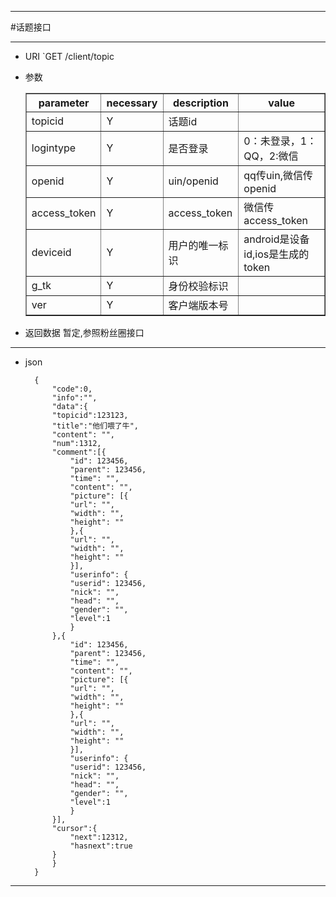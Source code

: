 ***
#话题接口
***
* URI `GET	/client/topic
* 参数
	
	<table border="1">
	<tr>
		<th>parameter</th><th>necessary</th><th>description</th><th>value</th>
	</tr>
    <tr>
    	<td>topicid</td><td>Y</td><td>话题id</td><td></td>
    </tr>
	<tr>
    	<td>logintype</td><td>Y</td><td>是否登录</td><td>0：未登录，1：QQ，2:微信</td>
    </tr>
	<tr>
    	<td>openid</td><td>Y</td><td>uin/openid</td><td>qq传uin,微信传openid</td>
    </tr>
	<tr>
    	<td>access_token</td><td>Y</td><td>access_token</td><td>微信传access_token</td>
    </tr>
	<tr>
    	<td>deviceid</td><td>Y</td><td>用户的唯一标识</td><td>android是设备id,ios是生成的token</td>
    </tr>
	<tr>
    	<td>g_tk</td><td>Y</td><td>身份校验标识</td><td></td>
    </tr>
	<tr>
    	<td>ver</td><td>Y</td><td>客户端版本号</td><td></td>
    </tr>
	</table>
* 返回数据
暂定,参照粉丝圈接口

***

* json

		{
		    "code":0,
		    "info":"",
		    "data":{
			"topicid":123123,
			"title":"他们喂了牛",
			"content": "",
			"num":1312,
			"comment":[{
			    "id": 123456,
			    "parent": 123456,
			    "time": "",
			    "content": "",
			    "picture": [{
				"url": "",
				"width": "",
				"height": ""
			    },{
				"url": "",
				"width": "",
				"height": ""
			    }],
			    "userinfo":	{
				"userid": 123456,
				"nick":	"",
				"head":	"",
				"gender": "",
				"level":1
			    }
			},{
			    "id": 123456,
			    "parent": 123456,
			    "time": "",
			    "content": "",
			    "picture": [{
				"url": "",
				"width": "",
				"height": ""
			    },{
				"url": "",
				"width": "",
				"height": ""
			    }],
			    "userinfo":	{
				"userid": 123456,
				"nick":	"",
				"head":	"",
				"gender": "",
				"level":1
			    }
			}],
			"cursor":{
			    "next":12312,
			    "hasnext":true
			}
		    }
		}

***